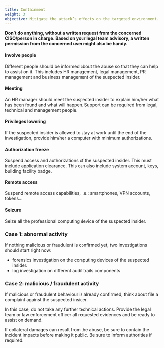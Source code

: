 ```yaml
---
title: Containment
weight: 3
objective: Mitigate the attack’s effects on the targeted environment.
---
```

**Don’t do anything, without a written request from the concerned CISO/person in charge. Based on your legal team advisory, a written permission from the concerned user might also be handy.**

#### Involve people

Different people should be informed about the abuse so that they can help to assist on it. This includes HR management, legal management, PR management and business management of the suspected insider.

#### Meeting

An HR manager should meet the suspected insider to explain him/her what has been found and what will happen. Support can be required from legal, technical and management people.

#### Privileges lowering

If the suspected insider is allowed to stay at work until the end of the investigation, provide him/her a computer with minimum authorizations.

#### Authorization freeze

Suspend access and authorizations of the suspected insider. This must include application clearance. This can also include system account, keys, building facility badge.

#### Remote access

Suspend remote access capabilities, i.e.: smartphones, VPN accounts, tokens...

#### Seizure

Seize all the professional computing device of the suspected insider.

### Case 1: abnormal activity

If nothing malicious or fraudulent is confirmed yet, two investigations should start right now:

- forensics investigation on the computing devices of the suspected insider.
- log investigation on different audit trails components

### Case 2: malicious / fraudulent activity

If malicious or fraudulent behaviour is already confirmed, think about file a complaint against the suspected insider.

In this case, do not take any further technical actions. Provide the legal team or law enforcement officer all requested evidences and be ready to assist on demand.

If collateral damages can result from the abuse, be sure to contain the incident impacts before making it public. Be sure to inform authorities if required.
